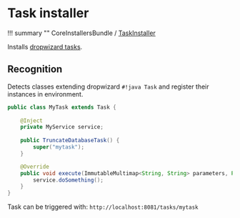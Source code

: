# Task installer

!!! summary ""
    CoreInstallersBundle / [TaskInstaller](https://github.com/xvik/dropwizard-guicey/tree/master/src/main/java/ru/vyarus/dropwizard/guice/module/installer/feature/TaskInstaller.java)        

Installs [dropwizard tasks](https://www.dropwizard.io/en/release-1.3.x/manual/core.html#tasks).

## Recognition

Detects classes extending dropwizard `#!java Task` and register their instances in environment.

```java
public class MyTask extends Task {
    
    @Inject
    private MyService service;
    
    public TruncateDatabaseTask() {
        super("mytask");
    }

    @Override
    public void execute(ImmutableMultimap<String, String> parameters, PrintWriter output) throws Exception {
        service.doSomething();
    }
}
```

Task can be triggered with: `http://localhost:8081/tasks/mytask`
